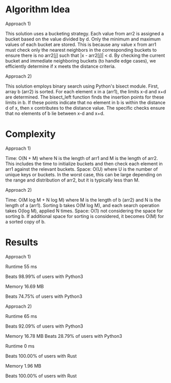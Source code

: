 # Algorithm Idea

Approach 1)

This solution uses a bucketing strategy. Each value from arr2 is assigned a bucket based on the value divided by d. Only the minimum and maximum values of each bucket are stored. This is because any value x from arr1 must check only the nearest neighbors in the corresponding buckets to ensure there is no arr2[j] such that |x - arr2[j]| < d. By checking the current bucket and immediate neighboring buckets (to handle edge cases), we efficiently determine if x meets the distance criteria.

Approach 2)

This solution employs binary search using Python's bisect module. First, array b (arr2) is sorted. For each element x in a (arr1), the limits x-d and x+d are determined. The bisect_left function finds the insertion points for these limits in b. If these points indicate that no element in b is within the distance d of x, then x contributes to the distance value. The specific checks ensure that no elements of b lie between x-d and x+d.

# Complexity

Approach 1)

Time: O(N + M) where N is the length of arr1 and M is the length of arr2. This includes the time to initialize buckets and then check each element in arr1 against the relevant buckets.
Space: O(U) where U is the number of unique keys or buckets. In the worst case, this can be large depending on the range and distribution of arr2, but it is typically less than M.

Approach 2)

Time: O(M log M + N log M) where M is the length of b (arr2) and N is the length of a (arr1). Sorting b takes O(M log M), and each search operation takes O(log M), applied N times.
Space: O(1) not considering the space for sorting b. If additional space for sorting is considered, it becomes O(M) for a sorted copy of b.

# Results

Approach 1)

Runtime
55
ms

Beats
98.99%
of users with Python3

Memory
16.69
MB

Beats
74.75%
of users with Python3

Approach 2)

Runtime
65
ms

Beats
92.09%
of users with Python3

Memory
16.78
MB
Beats
28.79%
of users with Python3

Runtime
0
ms

Beats
100.00%
of users with Rust

Memory
1.96
MB

Beats
100.00%
of users with Rust